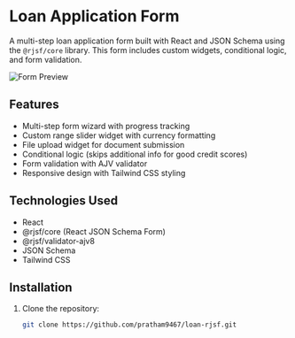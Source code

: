 # Loan Application Form

A multi-step loan application form built with React and JSON Schema using the `@rjsf/core` library. This form includes custom widgets, conditional logic, and form validation.

![Form Preview](https://via.placeholder.com/800x500?text=Loan+Application+Form+Preview)

## Features

- Multi-step form wizard with progress tracking
- Custom range slider widget with currency formatting
- File upload widget for document submission
- Conditional logic (skips additional info for good credit scores)
- Form validation with AJV validator
- Responsive design with Tailwind CSS styling

## Technologies Used

- React
- @rjsf/core (React JSON Schema Form)
- @rjsf/validator-ajv8
- JSON Schema
- Tailwind CSS

## Installation

1. Clone the repository:
   ```bash
   git clone https://github.com/pratham9467/loan-rjsf.git
